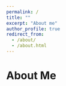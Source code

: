 ```yaml
---
permalink: /
title: ""
excerpt: "About me"
author_profile: true
redirect_from: 
  - /about/
  - /about.html
---
```




# About Me
